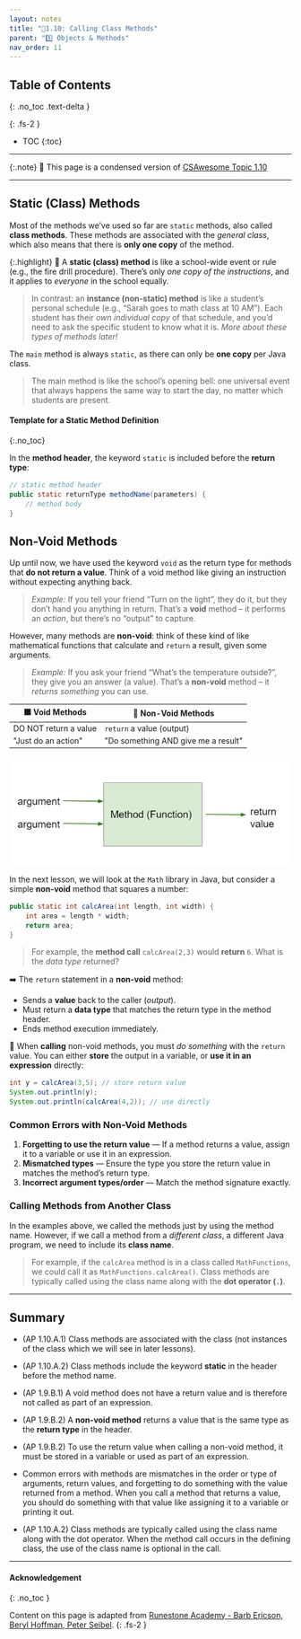 ```yaml
---
layout: notes
title: "📓1.10: Calling Class Methods" 
parent: "1️⃣ Objects & Methods"
nav_order: 11
---
```


## Table of Contents
{: .no_toc .text-delta }

{: .fs-2 }
- TOC
{:toc}

---

{:.note}
📖 This page is a condensed version of [CSAwesome Topic 1.10](https://runestone.academy/ns/books/published/csawesome2/topic-1-10-calling-class-methods.html) 

---

## Static (Class) Methods

Most of the methods we’ve used so far are `static` methods, also called **class methods**. These methods are associated with the _general class_, which also means that there is **only one copy** of the method. 

{:.highlight}
🎈 A **static (class) method** is like a school-wide event or rule (e.g., the fire drill procedure). There’s only _one copy of the instructions_, and it applies to _everyone_ in the school equally. 

> In contrast: an **instance (non-static) method** is like a student’s personal schedule (e.g., “Sarah goes to math class at 10 AM”). Each student has their _own individual copy_ of that schedule, and you’d need to ask the specific student to know what it is. _More about these types of methods later!_

The `main` method is always `static`, as there can only be **one copy** per Java class.
> The main method is like the school’s opening bell: one universal event that always happens the same way to start the day, no matter which students are present.

#### Template for a Static Method Definition
{:.no_toc}

In the **method header**, the keyword `static` is included before the **return type**: 

```java
// static method header
public static returnType methodName(parameters) {
    // method body
}
```

## Non-Void Methods

Up until now, we have used the keyword `void` as the return type for methods that **do not return a value**. Think of a void method like giving an instruction without expecting anything back.
> _Example:_ If you tell your friend “Turn on the light”, they do it, but they don’t hand you anything in return. That’s a **void** method – it performs an _action_, but there’s no “output” to capture.

However, many methods are **non-void**: think of these kind of like mathematical functions that calculate and `return` a result, given some arguments. 
> _Example:_ If you ask your friend “What’s the temperature outside?”, they give you an answer (a value). That’s a **non-void** method – it _returns something_ you can use.

| ⬛️ **Void Methods** | 🎁 **Non-Void Methods** |
| ------------------  | ----------------------- |
| DO NOT return a value  | `return` a value (output) |
| "Just do an action"  | "Do something AND give me a result" |

![image](Figures/function.png)

In the next lesson, we will look at the `Math` library in Java, but consider a simple **non-void** method that squares a number:

```java
public static int calcArea(int length, int width) {
    int area = length * width;
    return area;
}
```
> For example, the **method call** ``calcArea(2,3)`` would **return** `6`. What is the _data type_ returned?

<div class="imp" markdown="block">
    
➡️ The `return` statement in a **non-void** method:

* Sends a **value** back to the caller (_output_).
* Must return a **data type** that matches the return type in the method header.
* Ends method execution immediately.

📣 When **calling** non-void methods, you must _do something_ with the `return` value. You can either **store** the output in a variable, or **use it in an expression** directly: 

```java
int y = calcArea(3,5); // store return value
System.out.println(y); 
System.out.println(calcArea(4,2)); // use directly
```

</div>

### Common Errors with Non-Void Methods

1. **Forgetting to use the return value** — If a method returns a value, assign it to a variable or use it in an expression.
2. **Mismatched types** — Ensure the type you store the return value in matches the method’s return type.
3. **Incorrect argument types/order** — Match the method signature exactly.

### Calling Methods from Another Class

In the examples above, we called the methods just by using the method name. However, if we call a method from a _different class_, a different Java program, we need to include its **class name**. 
> For example, if the ``calcArea`` method is in a class called ``MathFunctions``, we could call it as ``MathFunctions.calcArea()``. Class methods are typically called using the class name along with the **dot operator (`.`)**. 

---

## Summary

- (AP 1.10.A.1) Class methods are associated with the class (not instances of the class which we will see in later lessons). 

- (AP 1.10.A.2) Class methods include the keyword **static** in the header before the method name.

- (AP 1.9.B.1) A void method does not have a return value and is therefore not called as part of an expression.

- (AP 1.9.B.2) A **non-void method** returns a value that is the same type as the **return type** in the header. 

- (AP 1.9.B.2) To use the return value when calling a non-void method, it must be stored in a variable or used as part of an expression. 

- Common errors with methods are mismatches in the order or type of arguments, return values, and forgetting to do something with the value returned from a method. When you call a method that returns a value, you should do something with that value like assigning it to a variable or printing it out.

- (AP 1.10.A.2) Class methods are typically called using the class name along with the dot operator. When the method call occurs in the defining class, the use of the class name is optional in the call.


---

#### Acknowledgement
{: .no_toc }

Content on this page is adapted from [Runestone Academy - Barb Ericson, Beryl Hoffman, Peter Seibel](https://runestone.academy/ns/books/published/csawesome2/csawesome2.html).
{: .fs-2 }
